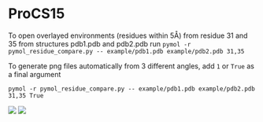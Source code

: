 # ProCS15
To open overlayed environments (residues within 5Å) from residue 31 and 35 from structures pdb1.pdb and pdb2.pdb run
`pymol -r pymol_residue_compare.py -- example/pdb1.pdb example/pdb2.pdb 31,35`

To generate png files automatically from 3 different angles, add `1` or `True` as a final argument

`pymol -r pymol_residue_compare.py -- example/pdb1.pdb example/pdb2.pdb 31,35 True`

![](https://github.com/larsbratholm/pymol_residue_compare/example/31_0.png)
![](https://github.com/larsbratholm/pymol_residue_compare/example/35_1.png)


